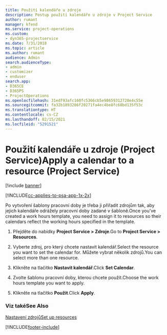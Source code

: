 ```yaml
---
title: Použití kalendáře u zdroje
description: Postup použití kalendáře u zdroje v Project Service
author: rumant
manager: kfend
ms.service: project-operations
ms.custom:
- dyn365-projectservice
ms.date: 7/31/2018
ms.topic: article
ms.author: rumant
audience: Admin
search.audienceType:
- admin
- customizer
- enduser
search.app:
- D365CE
- D365PS
- ProjectOperations
ms.openlocfilehash: 31edf93afc160fc5366cb5e98659312728e4c55e
ms.sourcegitcommit: fa32b1893286f20271fa4ec4be8fc68bd135f53c
ms.translationtype: HT
ms.contentlocale: cs-CZ
ms.lasthandoff: 02/15/2021
ms.locfileid: "5291521"
---
```

# <a name="apply-a-calendar-to-a-resource-project-service"></a><span data-ttu-id="bdfeb-103">Použití kalendáře u zdroje (Project Service)</span><span class="sxs-lookup"><span data-stu-id="bdfeb-103">Apply a calendar to a resource (Project Service)</span></span>

[!include [banner](../includes/psa-now-project-operations.md)]

[!INCLUDE[cc-applies-to-psa-app-1x-2x](../includes/cc-applies-to-psa-app-1x-2x.md)]

<span data-ttu-id="bdfeb-104">Po vytvoření šablony pracovní doby je třeba ji přiřadit zdrojům tak, aby jejich kalendáře odrážely pracovní doby zadané v šabloně.</span><span class="sxs-lookup"><span data-stu-id="bdfeb-104">Once you’ve created a work hours template, you need to assign it to resources so their calendars reflect the working hours specified in the template.</span></span>  
  
1.  <span data-ttu-id="bdfeb-105">Přejděte do nabídky **Project Service > Zdroje**.</span><span class="sxs-lookup"><span data-stu-id="bdfeb-105">Go to **Project Service > Resources**.</span></span>  
  
2.  <span data-ttu-id="bdfeb-106">Vyberte zdroj, pro který chcete nastavit kalendář.</span><span class="sxs-lookup"><span data-stu-id="bdfeb-106">Select the resource you want to set the calendar for.</span></span> <span data-ttu-id="bdfeb-107">Můžete vybrat několik zdrojů.</span><span class="sxs-lookup"><span data-stu-id="bdfeb-107">You can select more than one resource.</span></span>  
  
3.  <span data-ttu-id="bdfeb-108">Klikněte na tlačítko **Nastavit kalendář**.</span><span class="sxs-lookup"><span data-stu-id="bdfeb-108">Click **Set Calendar**.</span></span>  
  
4.  <span data-ttu-id="bdfeb-109">Zvolte šablonu pracovní doby, kterou chcete použít.</span><span class="sxs-lookup"><span data-stu-id="bdfeb-109">Choose the work hours template you want to apply.</span></span>  
  
5.  <span data-ttu-id="bdfeb-110">Klikněte na tlačítko **Použit**.</span><span class="sxs-lookup"><span data-stu-id="bdfeb-110">Click **Apply**.</span></span>  
  
### <a name="see-also"></a><span data-ttu-id="bdfeb-111">Viz také</span><span class="sxs-lookup"><span data-stu-id="bdfeb-111">See Also</span></span>  
 [<span data-ttu-id="bdfeb-112">Nastavení zdrojů</span><span class="sxs-lookup"><span data-stu-id="bdfeb-112">Set up resources</span></span>](../psa/set-up-resources.md)


[!INCLUDE[footer-include](../includes/footer-banner.md)]